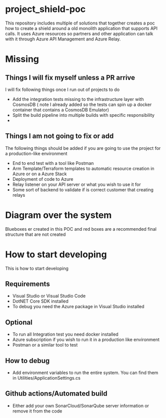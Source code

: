 # project_shield-poc
This repository includes multiple of solutions that together creates a poc how to create a shield around a old monolith application that supports API calls. It uses Azure resources so partners and other application can talk with it through Azure API Management and Azure Relay.

# Missing
## Things I will fix myself unless a PR arrive
I will fix following things once I run out of projects to do
- Add the integration tests missing to the infrastructure layer with CosmosDB ( note I already added so the tests can spin up a docker container that contains a CosmosDB Emulator)
-  Split the build pipeline into multiple builds with specific responsibility
- 
## Things I am not going to fix or add
The following things should be added if you are going to use the project for a production-like environment
- End to end test with a tool like Postman
- Arm Template/Terraform templates to automatic resource creation in Azure or on a Azure Stack
- Deployment of code to Azure
- Relay listener on your API server or what you wish to use it for
- Some sort of backend to validate if is correct customer that creating relays
# Diagram over the system
Blueboxes er created in this POC and red boxes are a recommended final structure that are not created

# How to start developing
This is how to start developing
## Requirements 
- Visual Studio or Visual Studio Code
- DotNET Core SDK installed
- To debug you need the Azure package in Visual Studio installed

## Optional
- To run all Integration test you need docker installed
- Azure subscription if you wish to run it in a production like environment
- Postman or a similar tool to test

## How to debug
- Add environment variables to run the entire system. You can find them in Utilities/ApplicationSettings.cs
## Github actions/Automated build
- Either add your own SonarCloud/SonarQube server information or remove it from the code
